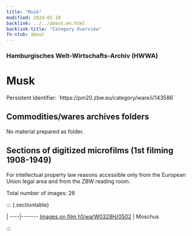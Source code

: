 ```yaml
---
title: "Musk"
modified: 2024-01-19
backlink: ../../about.en.html
backlink-title: "Category Overview"
fn-stub: about
---
```


### Hamburgisches Welt-Wirtschafts-Archiv (HWWA)

# Musk

<div class="hint">Persistent Identifier: `https://pm20.zbw.eu/category/ware/i/143586`</div>







## Commodities/wares archives folders





No material prepared as folder.



<a id="filmsections" />

## Sections of digitized microfilms (1st filming 1908-1949)

<p>For intellectual property law reasons accessible only from the European Union legal area and from the ZBW reading room.</p>



<p>Total number of images: 26</p>




::: {.sectiontable}

 | 
----|-------
<a class="btn" href="https://pm20.zbw.eu/film/h1/wa/W0328H/0502" rel="nofollow">Images on film h1/wa/W0328H/0502</a> | Moschus


:::
















